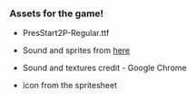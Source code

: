 ### Assets for the game!

- PresStart2P-Regular.ttf


- Sound and sprites from [here](https://source.chromium.org/chromium/chromium/src/+/master:components/neterror/OWNERS?originalUrl=https:%2F%2Fcs.chromium.org%2F)

- Sound and textures credit - Google Chrome

- icon from the spritesheet
